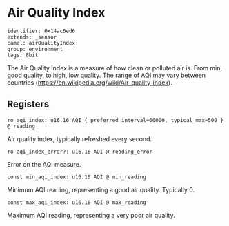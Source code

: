 # Air Quality Index

    identifier: 0x14ac6ed6
    extends: _sensor
    camel: airQualityIndex
    group: environment
    tags: 8bit

The Air Quality Index is a measure of how clean or polluted air is. From min, good quality, to high, low quality.
The range of AQI may vary between countries (https://en.wikipedia.org/wiki/Air_quality_index).

## Registers

    ro aqi_index: u16.16 AQI { preferred_interval=60000, typical_max=500 } @ reading

Air quality index, typically refreshed every second.

    ro aqi_index_error?: u16.16 AQI @ reading_error

Error on the AQI measure.

    const min_aqi_index: u16.16 AQI @ min_reading

Minimum AQI reading, representing a good air quality. Typically 0.

    const max_aqi_index: u16.16 AQI @ max_reading

Maximum AQI reading, representing a very poor air quality.
